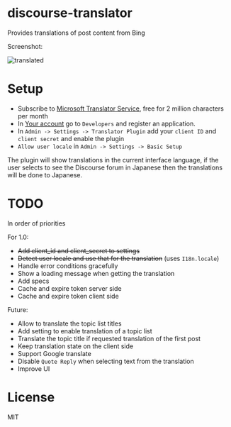 discourse-translator
====================

Provides translations of post content from Bing

Screenshot:

![translated](http://i.imgur.com/HxMjRI4.png)

Setup
=====

- Subscribe to [Microsoft Translator Service](https://datamarket.azure.com/dataset/bing/microsofttranslator), free for 2 million characters per month
- In [Your account](https://datamarket.azure.com/account) go to `Developers` and register an application.
- In `Admin -> Settings -> Translator Plugin` add your `client ID` and `client secret` and enable the plugin
- `Allow user locale` in `Admin -> Settings -> Basic Setup`

The plugin will show translations in the current interface language, if the user selects to see the Discourse forum in Japanese then the translations will be done to Japanese.

TODO
====

In order of priorities

For 1.0:

- ~~Add client_id and client_secret to settings~~
- ~~Detect user locale and use that for the translation~~ (uses `I18n.locale`)
- Handle error conditions gracefully
- Show a loading message when getting the translation
- Add specs
- Cache and expire token server side
- Cache and expire token client side

Future:
- Allow to translate the topic list titles
- Add setting to enable translation of a topic list
- Translate the topic title if requested translation of the first post
- Keep translation state on the client side
- Support Google translate
- Disable `Quote Reply` when selecting text from the translation
- Improve UI


License
=======
MIT
